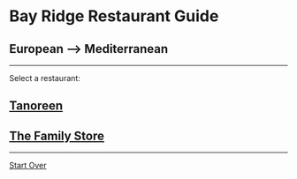 # Bay Ridge Restaurant Guide
## European --> Mediterranean 
---
Select a restaurant:
## [Tanoreen](https://tanoreen.com/)
## [The Family Store](http://familystorecooks.com/)
---
[Start Over](../home.md)
